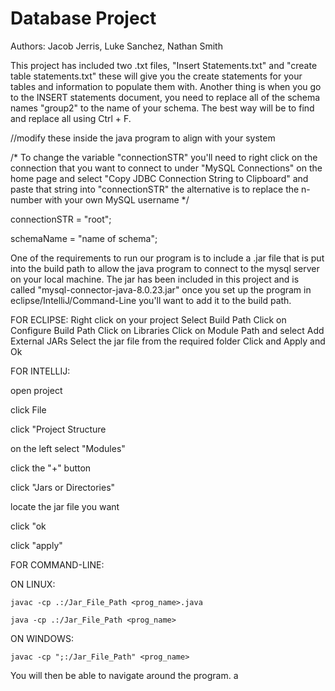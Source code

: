 # Database Project #
Authors: Jacob Jerris, Luke Sanchez, Nathan Smith

This project has included two .txt files, "Insert Statements.txt" and "create table statements.txt" these will give you the create statements for your tables and information to populate them with. Another thing is when you go to the INSERT statements document, you need to replace all of the schema names "group2" to the name of your schema. The best way will be to find and replace all using Ctrl + F.

//modify these inside the java program to align with your system

/*
        To change the variable "connectionSTR" you'll need to right click on the connection
        that you want to connect to under "MySQL Connections" on the home page and select "Copy JDBC Connection String to Clipboard"
        and paste that string into "connectionSTR" the alternative is to replace the n-number with your own MySQL username
     */
     
connectionSTR = "root"; 

schemaName = "name of schema";



One of the requirements to run our program is to include a .jar file that is put into the build path to allow the java program to connect to the mysql server on your local machine.
The jar has been included in this project and is called "mysql-connector-java-8.0.23.jar" once you set up the program in eclipse/IntelliJ/Command-Line you'll want to add it to the build path.

FOR ECLIPSE:
Right click on your project
Select Build Path
Click on Configure Build Path
Click on Libraries 
Click on Module Path and select Add External JARs
Select the jar file from the required folder
Click and Apply and Ok

FOR INTELLIJ:

open project

click File

click "Project Structure

on the left select "Modules"

click the "+" button

click "Jars or Directories"

locate the jar file you want

click "ok

click "apply"


FOR COMMAND-LINE:

  ON LINUX:
  
    javac -cp .:/Jar_File_Path <prog_name>.java
    
    java -cp .:/Jar_File_Path <prog_name>
    
  ON WINDOWS:
  
    javac -cp ";:/Jar_File_Path" <prog_name>
    

You will then be able to navigate around the program.
a
